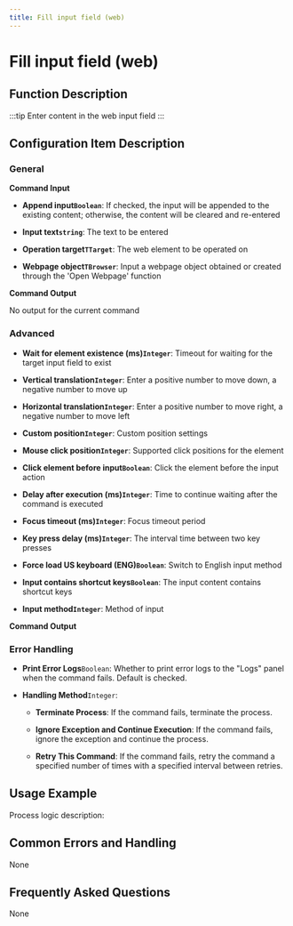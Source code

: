 ```yaml
---
title: Fill input field (web)
---
```


# Fill input field (web)

## Function Description

:::tip 
Enter content in the web input field
:::

## Configuration Item Description

### General

**Command Input**

- **Append input`Boolean`**: If checked, the input will be appended to the existing content; otherwise, the content will be cleared and re-entered

- **Input text`string`**: The text to be entered

- **Operation target`TTarget`**: The web element to be operated on

- **Webpage object`TBrowser`**: Input a webpage object obtained or created through the 'Open Webpage' function


**Command Output**

No output for the current command

### Advanced

- **Wait for element existence (ms)`Integer`**: Timeout for waiting for the target input field to exist

- **Vertical translation`Integer`**: Enter a positive number to move down, a negative number to move up

- **Horizontal translation`Integer`**: Enter a positive number to move right, a negative number to move left

- **Custom position`Integer`**: Custom position settings

- **Mouse click position`Integer`**: Supported click positions for the element

- **Click element before input`Boolean`**: Click the element before the input action

- **Delay after execution (ms)`Integer`**: Time to continue waiting after the command is executed

- **Focus timeout (ms)`Integer`**: Focus timeout period

- **Key press delay (ms)`Integer`**: The interval time between two key presses

- **Force load US keyboard (ENG)`Boolean`**: Switch to English input method

- **Input contains shortcut keys`Boolean`**: The input content contains shortcut keys

- **Input method`Integer`**: Method of input


**Command Output**

### Error Handling

- **Print Error Logs**`Boolean`: Whether to print error logs to the "Logs" panel when the command fails. Default is checked. 

- **Handling Method**`Integer`:

    - **Terminate Process**: If the command fails, terminate the process.

    - **Ignore Exception and Continue Execution**: If the command fails, ignore the exception and continue the process.

    - **Retry This Command**: If the command fails, retry the command a specified number of times with a specified interval between retries.

## Usage Example

Process logic description:

## Common Errors and Handling

None

## Frequently Asked Questions

None

